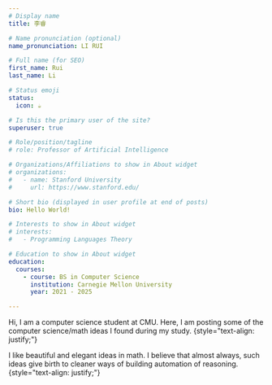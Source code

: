 ```yaml
---
# Display name
title: 李睿

# Name pronunciation (optional)
name_pronunciation: LI RUI

# Full name (for SEO)
first_name: Rui
last_name: Li

# Status emoji
status:
  icon: ☕️

# Is this the primary user of the site?
superuser: true

# Role/position/tagline
# role: Professor of Artificial Intelligence

# Organizations/Affiliations to show in About widget
# organizations:
#   - name: Stanford University
#     url: https://www.stanford.edu/

# Short bio (displayed in user profile at end of posts)
bio: Hello World! 

# Interests to show in About widget
# interests:
#   - Programming Languages Theory

# Education to show in About widget
education:
  courses:
    - course: BS in Computer Science
      institution: Carnegie Mellon University
      year: 2021 - 2025

---
```


Hi, I am a computer science student at CMU. Here, I am posting some of the computer science/math ideas I found during my study.
{style="text-align: justify;"}

I like beautiful and elegant ideas in math. I believe that almost always, such ideas give birth to cleaner ways of building automation of reasoning. 
{style="text-align: justify;"}
